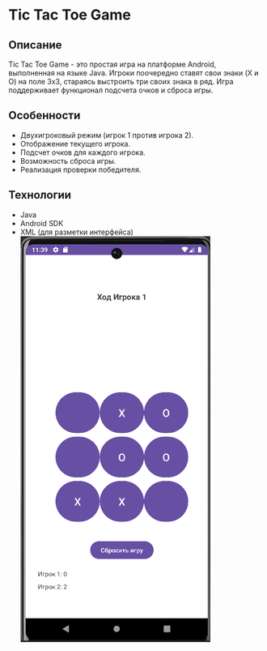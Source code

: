 # Tic Tac Toe Game

## Описание
Tic Tac Toe Game - это простая игра на платформе Android, выполненная на языке Java.
Игроки поочередно ставят свои знаки (X и O) на поле 3x3,
стараясь выстроить три своих знака в ряд. Игра поддерживает функционал подсчета очков и сброса игры.

## Особенности
- Двухигроковый режим (игрок 1 против игрока 2).
- Отображение текущего игрока.
- Подсчет очков для каждого игрока.
- Возможность сброса игры.
- Реализация проверки победителя.

## Технологии
- Java
- Android SDK
- XML (для разметки интерфейса)
![Screenshots](https://github.com/KazbekovAktenir/tictactoegame/blob/main/tictactoe.png)

